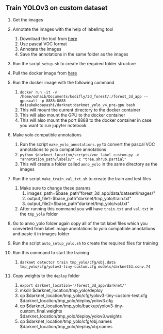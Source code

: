 ## Train YOLOv3 on custom dataset

1. Get the images
2. Annotate the images with the help of labelImg tool
   1. Download the tool from [here](https://github.com/heartexlabs/labelImg)
   2. Use pascal VOC format
   3. Annotate the images
   4. Save the annotations in the same folder as the images
3. Run the script `setup.sh` to create the required folder structure
4. Pull the docker image from [here](https://hub.docker.com/r/daisukekobayashi/darknet)
5. Run the docker image with the following command

   1. `docker run -it -v /home/sohaib/Documents/kodifly/3d_forest/:/forest_3d_app --gpus=all -p 8888:8888 daisukekobayashi/darknet:darknet_yolo_v4_pre-gpu bash`
   2. This will mount the current directory to the docker container
   3. This will also mount the GPU to the docker container
   4. This will also mount the port 8888 to the docker container in case you want to run jupyter notebook

6. Make yolo compatible annotations
   1. Run the script `make_yolo_annotations.py` to convert the pascal VOC annotations to yolo compatible annotations
   2. `python $darknet_location/scripts/voc_label_custom.py -d "annotation_path/labels/" -c "tree,shrub,partial"   `
   3. This will create a folder called `anno_yolo` in the same directory as the images
7. Run the script `make_train_val_txt.sh` to create the train and test files
   1. Make sure to change these params
      1. images_path=$base_path"forest_3d_app/data/dataset/images/"
      2. output_file1=$base_path"darknet/tmp_yolo/train.txt"
      3. output_file2=$base_path"darknet/tmp_yolo/val.txt"
   2. After running this command you will have `train.txt` and `val.txt` in the `tmp_yolo` folder
8. Go to anno_yolo folder again copy all of the txt label files which you converted from label image annotations to yolo compatible annotations and paste it in images folder
9. Run the script `auto_setup_yolo.sh` to create the required files for training
10. Run this command to start the training
    1. `darknet detector train tmp_yolo/cfg/obj.data tmp_yolo/cfg/yolov3-tiny-custom.cfg models/darknet53.conv.74`
11. Copy weights to the `deploy` folder
    1. `export darknet_location='/forest_3d_app/darknet/'`
    2. mkdir $darknet_location/tmp_yolo/deploy
    3. cp $darknet_location/tmp_yolo/cfg/yolov3-tiny-custom-test.cfg $darknet_location/tmp_yolo/deploy/yolov3.cfg
    4. cp $darknet_location/tmp_yolo/backup/yolov3-tiny-custom_final.weights $darknet_location/tmp_yolo/deploy/yolov3.weights
    5. cp $darknet_location/tmp_yolo/cfg/obj.names $darknet_location/tmp_yolo/deploy/obj.names

